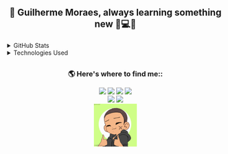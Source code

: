 ## <p align='center'>👋 Guilherme Moraes, always learning something new 💜💻💬</p>

<details>
  <summary> GitHub Stats</summary>
<div align="center">
  <a href="https://github.com/guilhermemoraes1/github-readme-stats">
    <picture >
      <source
        href="https://github.com/guilhermemoraes1/github-readme-stats"
        srcset="https://github-readme-stats.vercel.app/api?username=guilhermemoraes1&show_icons=true&count_private=true&theme=ocean_dark&rank_icon=github"
        media="(prefers-color-scheme: dark)"
      />
      <source
        srcset="https://github-readme-stats.vercel.app/api?username=guilhermemoraes1&show_icons=true&count_private=true&theme=buefy&icon_color=41b883&rank_icon=github"
        media="(prefers-color-scheme: light), (prefers-color-scheme: no-preference)"
      />
      <img src="https://github-readme-stats.vercel.app/api?username=guilhermemoraes1&show_icons=true&count_private=true&theme=ocean_dark&rank_icon=github" />
    </picture>
  </a>
</div>
<!-- Excluding the html-css repositorie -->
<div align="center">
  <a href="https://github.com/guilhermemoraes1/github-readme-stats">
    <picture >
      <source
        srcset="https://github-readme-stats.vercel.app/api/top-langs/?username=guilhermemoraes1&layout=compact&exclude_repo=html-css&theme=ocean_dark"
        media="(prefers-color-scheme: dark)"
      />
      <source
        srcset="https://github-readme-stats.vercel.app/api/top-langs/?username=guilhermemoraes1&layout=compact&exclude_repo=html-css&theme=buefy"
        media="(prefers-color-scheme: light), (prefers-color-scheme: no-preference)"
      />
      <img src="https://github-readme-stats-git-master-guilhermemoraes1.app/api/top-langs/?username=guilhermemoraes1&exclude_repo=html-css&layout=compact&theme=ocean_dark" width="400px" />
    </picture>
  </a>
</div>
<div align="center">
  <a href="https://github.com/DenverCoder1/github-readme-streak-stats">
    <picture >
      <source
        srcset="https://github-readme-streak-stats.herokuapp.com/?user=guilhermemoraes1&theme=ocean_dark&hide_border=false"
        media="(prefers-color-scheme: dark)"
      />
      <source
        srcset="https://github-readme-streak-stats.herokuapp.com/?user=guilhermemoraes1&theme=buefy&hide_border=false&currStreakNum=41B883&currStreakLabel=41B883"
        media="(prefers-color-scheme: light), (prefers-color-scheme: no-preference)"
      />
      <img src="https://github-readme-streak-stats.herokuapp.com/?user=guilhermemoraes1&theme=ocean_dark&hide_border=false" />
    </picture>
  </a>
  <br>
  <small align="center">If the three images do not appear, please refresh the page :arrows_counterclockwise:</small>
</div>
</details>
<div>
  
<details>
    <summary>Technologies Used</summary>
  <div align="center">
    <a href="https://wakatime.com/@guilhermemoraes1">
      <picture >
        <source
          srcset="https://wakatime.com/share/@guilhermemoraes1/ccf9e60b-95ce-43ce-83d3-f6e9b9c08a90.svg"
          media="(prefers-color-scheme: dark)"
        />
        <source
          srcset="https://wakatime.com/share/@guilhermemoraes1/a2e9cbf9-20fd-42fc-82e8-6d9c47642300.svg"
          media="(prefers-color-scheme: light), (prefers-color-scheme: no-preference)"
        />
        <img src="https://wakatime.com/share/@guilhermemoraes1/ccf9e60b-95ce-43ce-83d3-f6e9b9c08a90.svg" height="400px" alt="Used Languages" />
      </picture>
    </a>
  </div>
</details>

<!-- 
<details>
    <summary>Coding time </summary>
  <div align="center">
    <a href="https://wakatime.com/@guilhermemoraes1">
      <picture >
        <source
          srcset="https://wakatime.com/share/@guilhermemoraes1/693102c5-c94b-40a3-b90f-b2f38b03240e.svg"
          media="(prefers-color-scheme: dark)"
        />
        <source
          srcset="https://wakatime.com/share/@guilhermemoraes1/70be42a5-f3b3-4b8e-b71e-a93b22d06d77.svg"
          media="(prefers-color-scheme: light), (prefers-color-scheme: no-preference)"
        />
        <img src="https://wakatime.com/share/@guilhermemoraes1/693102c5-c94b-40a3-b90f-b2f38b03240e.svg" alt="Coding time" />
      </picture>
    </a>
  </div>
</details>
-->

  ##
  
### <p align='center'> 🌎 Here's where to find me::</p>
<div align='center'>
  <a  href="https://twitter.com/guilhermemorae_" target="_blank"><img src="https://img.shields.io/badge/-Twitter-%231DA1F2?style=for-the-badge&logo=twitter&logoColor=white" target="_blank"></a>
  <a href="https://www.linkedin.com/in/guilherme-moraes-lira/" target="_blank"><img src="https://img.shields.io/badge/-Linkedin-blue?style=for-the-badge&logo=linkedin&logoColor=white" target="_blank"></a>
  <a href="https://instagram.com/gui_lherme_moraes" target="_blank"><img src="https://img.shields.io/badge/-Instagram-%23E4405F?style=for-the-badge&logo=instagram&logoColor=white" target="_blank"></a>
  <a href ="mailto:guilherme.moraes@academico.ifpb.edu.br"><img src="https://img.shields.io/badge/-Gmail-%23333?style=for-the-badge&logo=gmail&logoColor=white" target="_blank"></a>
</div>
<div align='center'>
  <img src="https://img.shields.io/freecodecamp/points/guilhermemoraes?label=freeCodeCamp&logo=freecodecamp&style=for-the-badge" />
  <a href=""><img src="https://komarev.com/ghpvc/?username=guilhermemoraes1&style=for-the-badge&logo=github&color=blueviolet" target="_blank"></a>
</div>
<div align='center'><a href="https://picrew.me/en/image_maker/338224"><img alt="my-gif" height="100" width="100" src="https://github.com/guilhermemoraes1/guilhermemoraes1/blob/main/img/7pgdtp.gif"></a></div>

<!-- ![snake animation](https://github.com/guilhermemoraes1/guilhermemoraes1/blob/output/github-contribution-grid-snake.svg) -->
